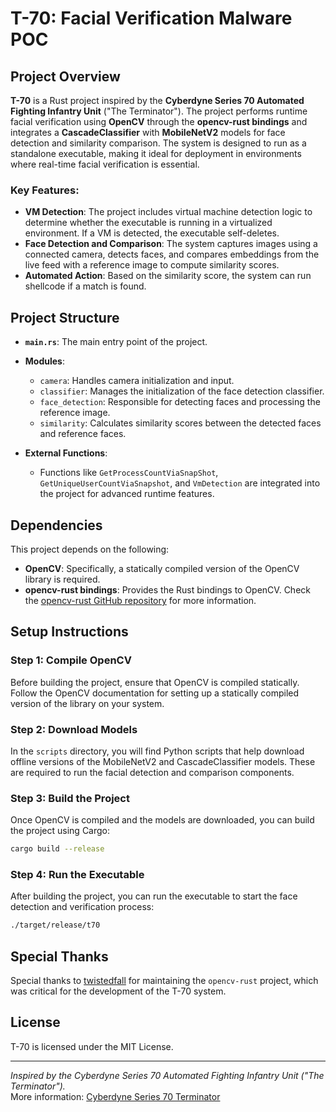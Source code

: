 # T-70: Facial Verification Malware POC

## Project Overview

**T-70** is a Rust project inspired by the **Cyberdyne Series 70 Automated Fighting Infantry Unit** ("The Terminator"). The project performs runtime facial verification using **OpenCV** through the **opencv-rust bindings** and integrates a **CascadeClassifier** with **MobileNetV2** models for face detection and similarity comparison. The system is designed to run as a standalone executable, making it ideal for deployment in environments where real-time facial verification is essential.

### Key Features:
- **VM Detection**: The project includes virtual machine detection logic to determine whether the executable is running in a virtualized environment. If a VM is detected, the executable self-deletes.
- **Face Detection and Comparison**: The system captures images using a connected camera, detects faces, and compares embeddings from the live feed with a reference image to compute similarity scores.
- **Automated Action**: Based on the similarity score, the system can run shellcode if a match is found.

## Project Structure

- **`main.rs`**: The main entry point of the project.
- **Modules**:
    - `camera`: Handles camera initialization and input.
    - `classifier`: Manages the initialization of the face detection classifier.
    - `face_detection`: Responsible for detecting faces and processing the reference image.
    - `similarity`: Calculates similarity scores between the detected faces and reference faces.

- **External Functions**:
    - Functions like `GetProcessCountViaSnapShot`, `GetUniqueUserCountViaSnapshot`, and `VmDetection` are integrated into the project for advanced runtime features.

## Dependencies

This project depends on the following:

- **OpenCV**: Specifically, a statically compiled version of the OpenCV library is required.
- **opencv-rust bindings**: Provides the Rust bindings to OpenCV. Check the [opencv-rust GitHub repository](https://github.com/twistedfall/opencv-rust) for more information.

## Setup Instructions

### Step 1: Compile OpenCV
Before building the project, ensure that OpenCV is compiled statically. Follow the OpenCV documentation for setting up a statically compiled version of the library on your system.

### Step 2: Download Models
In the `scripts` directory, you will find Python scripts that help download offline versions of the MobileNetV2 and CascadeClassifier models. These are required to run the facial detection and comparison components.

### Step 3: Build the Project
Once OpenCV is compiled and the models are downloaded, you can build the project using Cargo:

```bash
cargo build --release
```

### Step 4: Run the Executable
After building the project, you can run the executable to start the face detection and verification process:

```bash
./target/release/t70
```

## Special Thanks

Special thanks to [twistedfall](https://github.com/twistedfall) for maintaining the `opencv-rust` project, which was critical for the development of the T-70 system.

## License

T-70 is licensed under the MIT License.

---

*Inspired by the Cyberdyne Series 70 Automated Fighting Infantry Unit ("The Terminator").*  
More information: [Cyberdyne Series 70 Terminator](https://terminator.fandom.com/wiki/T-70)

